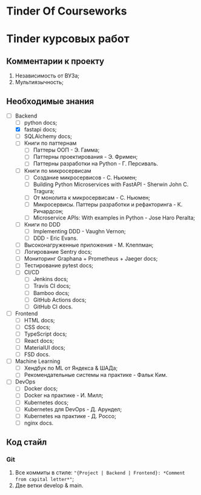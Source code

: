 # Tinder Of Courseworks

# Tinder курсовых работ

## Комментарии к проекту

1. Независимость от ВУЗа;
2. Мультиязычность;

## Необходимые знания

- [ ] Backend
    - [ ] python docs;
    - [x] fastapi docs;
    - [ ] SQLAlchemy docs;
    - [ ] Книги по паттернам
        - [ ] Паттеры ООП - Э. Гамма;
        - [ ] Паттерны проектирования - Э. Фримен;
        - [ ] Паттерны разработки на Python - Г. Персиваль.
    - [ ] Книги по микросервисам
        - [ ] Создание микросервисов - С. Ньюмен;
        - [ ] Building Python Microservices with FastAPI - Sherwin John C. Tragura;
        - [ ] От монолита к микросервисам - С. Ньюмен;
        - [ ] Микросервисы. Паттеры разработки и рефакторинга - К. Ричардсон;
        - [ ] Microservice APIs: With examples in Python - Jose Haro Peralta;
    - [ ] Книги по DDD
        - [ ] Implementing DDD - Vaughn Vernon;
        - [ ] DDD - Eric Evans.
    - [ ] Высоконагруженные приложения - М. Клеппман;
    - [ ] Логирование Sentry docs;
    - [ ] Мониторинг Graphana + Prometheus + Jaeger docs;
    - [ ] Тестирование pytest docs;
    - [ ] CI/CD
        - [ ] Jenkins docs;
        - [ ] Travis CI docs;
        - [ ] Bamboo docs;
        - [ ] GitHub Actions docs;
        - [ ] GitHub CI docs.
- [ ] Frontend
    - [ ] HTML docs;
    - [ ] CSS docs;
    - [ ] TypeScript docs;
    - [ ] React docs;
    - [ ] MaterialUI docs;
    - [ ] FSD docs.
- [ ] Machine Learning
    - [ ] Хендбук по ML от Яндекса & ШАДа;
    - [ ] Рекомендательные системы на практике - Фальк Ким.
- [ ] DevOps
    - [ ] Docker docs;
    - [ ] Docker на практике - И. Милл;
    - [ ] Kubernetes docs;
    - [ ] Kubernetes для DevOps - Д. Арундел;
    - [ ] Kubernetes на практике - Д. Россо;
    - [ ] nginx docs.

## Код стайл

### Git

1. Все коммиты в стиле: `"{Project | Backend | Frontend}: *Comment from capital letter*"`;
2. Две ветки develop & main.
